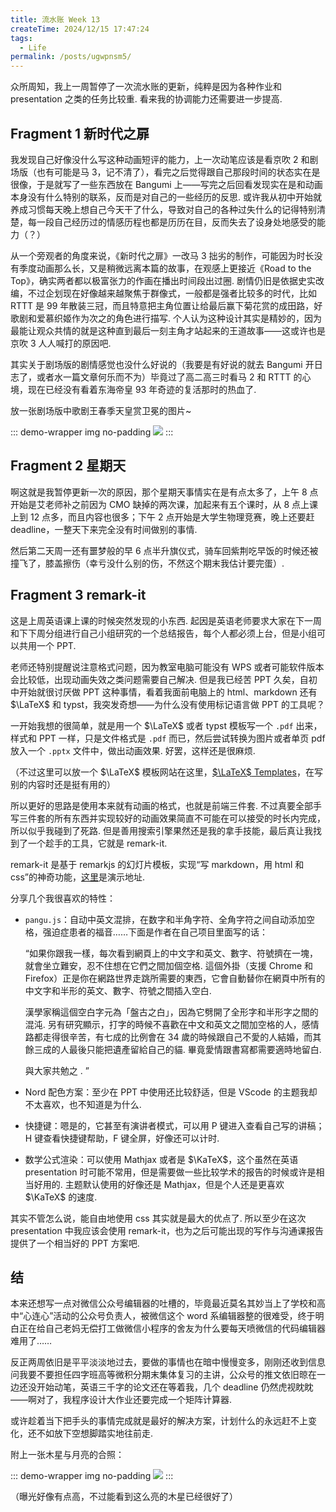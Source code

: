```yaml
---
title: 流水账 Week 13
createTime: 2024/12/15 17:47:24
tags:
  - Life
permalink: /posts/ugwpnsm5/
---
```


众所周知，我上一周暂停了一次流水账的更新，纯粹是因为各种作业和 presentation 之类的任务比较重. 看来我的协调能力还需要进一步提高.

## Fragment 1 新时代之扉

我发现自己好像没什么写这种动画短评的能力，上一次动笔应该是看京吹 2 和剧场版（也有可能是马 3，记不清了），看完之后觉得跟自己那段时间的状态实在是很像，于是就写了一些东西放在 Bangumi 上——写完之后回看发现实在是和动画本身没有什么特别的联系，反而是对自己的一些经历的反思. 或许我从初中开始就养成习惯每天晚上想自己今天干了什么，导致对自己的各种过失什么的记得特别清楚，每一段自己经历过的情感历程也都是历历在目，反而失去了设身处地感受的能力（？）

从一个旁观者的角度来说，《新时代之扉》一改马 3 拙劣的制作，可能因为时长没有季度动画那么长，又是稍微远离本篇的故事，在观感上更接近《Road to the Top》，确实两者都以极富张力的作画在播出时间段出过圈. 剧情仍旧是依据史实改编，不过企划现在好像越来越聚焦于群像式，一般都是强者比较多的时代，比如 RTTT 是 99 年散装三冠，而且特意把主角位置让给最后赢下菊花赏的成田路，好歌剧和爱慕织姬作为次之的角色进行描写. 个人认为这种设计其实是精妙的，因为最能让观众共情的就是这种直到最后一刻主角才站起来的王道故事——这或许也是京吹 3 人人喊打的原因吧.

其实关于剧场版的剧情感觉也没什么好说的（我要是有好说的就去 Bangumi 开日志了，或者水一篇文章何乐而不为）毕竟过了高二高三时看马 2 和 RTTT 的心境，现在已经没有看着东海帝皇 93 年奇迹的复活那时的热血了.

放一张剧场版中歌剧王春季天皇赏卫冕的图片~

::: demo-wrapper img no-padding
![](https://p.sda1.dev/20/22cc75ee40c1749ac558791c077fcb3a/屏幕截图.png)
:::

## Fragment 2 星期天

啊这就是我暂停更新一次的原因，那个星期天事情实在是有点太多了，上午 8 点开始是艾老师补之前因为 CMO 缺掉的两次课，加起来有五个课时，从 8 点上课上到 12 点多，而且内容也很多；下午 2 点开始是大学生物理竞赛，晚上还要赶 deadline，一整天下来完全没有时间做别的事情.

然后第二天周一还有噩梦般的早 6 点半升旗仪式，骑车回紫荆吃早饭的时候还被撞飞了，膝盖擦伤（幸亏没什么别的伤，不然这个期末我估计要完蛋）.

## Fragment 3 remark-it

这是上周英语课上课的时候突然发现的小东西. 起因是英语老师要求大家在下一周和下下周分组进行自己小组研究的一个总结报告，每个人都必须上台，但是小组可以共用一个 PPT.

老师还特别提醒说注意格式问题，因为教室电脑可能没有 WPS 或者可能软件版本会比较低，出现动画失效之类问题需要自己解决. 但是我已经苦 PPT 久矣，自初中开始就很讨厌做 PPT 这种事情，看着我面前电脑上的 html、markdown 还有 $\LaTeX$ 和 typst，我突发奇想——为什么没有使用标记语言做 PPT 的工具呢？

一开始我想的很简单，就是用一个 $\LaTeX$ 或者 typst 模板写一个 ``.pdf`` 出来，样式和 PPT 一样，只是文件格式是 ``.pdf`` 而已，然后尝试转换为图片或者单页 pdf 放入一个 ```.pptx``` 文件中，做出动画效果. 好罢，这样还是很麻烦.

（不过这里可以放一个 $\LaTeX$ 模板网站在这里，[$\LaTeX$ Templates](https://www.latextemplates.com/)，在写别的内容时还是挺有用的）

所以更好的思路是使用本来就有动画的格式，也就是前端三件套. 不过真要全部手写三件套的所有东西并实现较好的动画效果简直不可能在可以接受的时长内完成，所以似乎我碰到了死路. 但是善用搜索引擎果然还是我的拿手技能，最后真让我找到了一个趁手的工具，它就是 remark-it.

remark-it 是基于 remarkjs 的幻灯片模板，实现“写 markdown，用 html 和 css”的神奇功能，[这里](https://1-2-3.github.io/remark-it/#1)是演示地址.

分享几个我很喜欢的特性：

* ``pangu.js``：自动中英文混排，在数字和半角字符、全角字符之间自动添加空格，强迫症患者的福音……下面是作者在自己项目里面写的话：

  “如果你跟我一樣，每次看到網頁上的中文字和英文、數字、符號擠在一塊，就會坐立難安，忍不住想在它們之間加個空格. 這個外掛（支援 Chrome 和 Firefox）正是你在網路世界走跳所需要的東西，它會自動替你在網頁中所有的中文字和半形的英文、數字、符號之間插入空白. 

  漢學家稱這個空白字元為「盤古之白」，因為它劈開了全形字和半形字之間的混沌. 另有研究顯示，打字的時候不喜歡在中文和英文之間加空格的人，感情路都走得很辛苦，有七成的比例會在 34 歲的時候跟自己不愛的人結婚，而其餘三成的人最後只能把遺產留給自己的貓. 畢竟愛情跟書寫都需要適時地留白. 

  與大家共勉之 . ”

* Nord 配色方案：至少在 PPT 中使用还比较舒适，但是 VScode 的主题我却不太喜欢，也不知道是为什么.

* 快捷键：嗯是的，它甚至有演讲者模式，可以用 P 键进入查看自己写的讲稿；H 键查看快捷键帮助，F 键全屏，好像还可以计时.

* 数学公式渲染：可以使用 Mathjax 或者是 $\KaTeX$，这个虽然在英语 presentation 时可能不常用，但是需要做一些比较学术的报告的时候或许是相当好用的. 主题默认使用的好像还是 Mathjax，但是个人还是更喜欢 $\KaTeX$ 的速度.

其实不管怎么说，能自由地使用 css 其实就是最大的优点了. 所以至少在这次 presentation 中我应该会使用 remark-it，也为之后可能出现的写作与沟通课报告提供了一个相当好的 PPT 方案吧.

## 结

本来还想写一点对微信公众号编辑器的吐槽的，毕竟最近莫名其妙当上了学校和高中“心连心”活动的公众号负责人，被微信这个 word 系编辑器整的很难受，终于明白正在给自己老妈无偿打工做微信小程序的舍友为什么要每天喷微信的代码编辑器难用了……

反正两周依旧是平平淡淡地过去，要做的事情也在暗中慢慢变多，刚刚还收到信息问我要不要担任四字班高等微积分期末集体复习的主讲，公众号的推文依旧晾在一边还没开始动笔，英语三千字的论文还在等着我，几个 deadline 仍然虎视眈眈——啊对了，我程序设计大作业还要完成一个矩阵计算器.

或许趁着当下把手头的事情完成就是最好的解决方案，计划什么的永远赶不上变化，还不如放下空想脚踏实地往前走.

附上一张木星与月亮的合照：

::: demo-wrapper img no-padding
  ![](https://p.sda1.dev/20/145a6072405d5fe73265150e88080957/微信图片_20241215173642.jpg)
:::

（曝光好像有点高，不过能看到这么亮的木星已经很好了）
